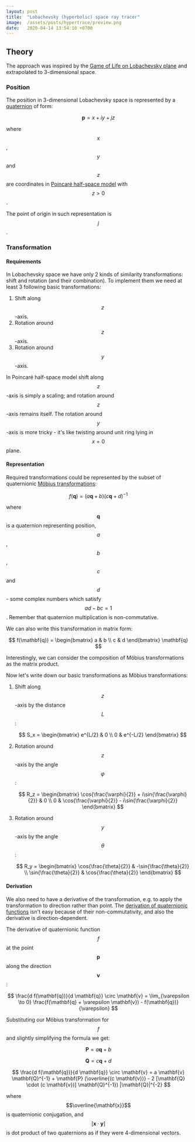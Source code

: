 ```yaml
---
layout: post
title:  "Lobachevsky (hyperbolic) space ray tracer"
image:  /assets/posts/hypertrace/preview.png
date:   2020-04-14 13:54:10 +0700
---
```


## Theory

The approach was inspired by the [Game of Life on Lobachevsky plane](https://habr.com/ru/post/168421/) and extrapolated to 3-dimensional space.

### Position

The position in 3-dimensional Lobachevsky space is represented by a [quaternion](https://en.wikipedia.org/wiki/Quaternion) of form:

$$ \mathbf{p} = x + iy + jz $$

where $$x$$, $$y$$ and $$z$$ are coordinates in [Poincaré half-space model](https://en.wikipedia.org/wiki/Poincar%C3%A9_half-plane_model) with $$ z > 0 $$.

The point of origin in such representation is $$j$$.

### Transformation

#### Requirements

In Lobachevsky space we have only 2 kinds of similarity transformations: shift and rotation (and their combination). To implement them we need at least 3 following basic transformations:

1. Shift along $$z$$-axis.
2. Rotation around $$z$$-axis.
3. Rotation around $$y$$-axis.

In Poincaré half-space model shift along $$z$$-axis is simply a scaling; and rotation around $$z$$-axis remains itself. The rotation around $$y$$-axis is more tricky - it's like twisting around unit ring lying in $$ x = 0 $$ plane.

#### Representation

Required transformations could be represented by the subset of quaternionic [Möbius transformations](https://en.wikipedia.org/wiki/M%C3%B6bius_transformation):

$$ f(\mathbf{q}) = (a \mathbf{q} + b)(c \mathbf{q} + d)^{-1} $$

where $$\mathbf{q}$$ is a quaternion representing position, $$a$$, $$b$$, $$c$$ and $$d$$ - some complex numbers which satisfy $$ad - bc = 1$$. Remember that quaternion multiplication is non-commutative.

We can also write this transformation in matrix form:

$$
f(\mathbf{q}) =
\begin{bmatrix}
a & b \\
c & d
\end{bmatrix}
\mathbf{q}
$$

Interestingly, we can consider the composition of Möbius transformations as the matrix product.

Now let's write down our basic transformations as Möbius transformations:

1. Shift along $$z$$-axis by the distance $$L$$:

   $$
   S_x = \begin{bmatrix}
   e^{L/2} & 0 \\
   0 & e^{-L/2}
   \end{bmatrix}
   $$

2. Rotation around $$z$$-axis by the angle $$\varphi$$:

   $$
   R_z = \begin{bmatrix}
   \cos{\frac{\varphi}{2}} + i\sin{\frac{\varphi}{2}} & 0 \\
   0 & \cos{\frac{\varphi}{2}} - i\sin{\frac{\varphi}{2}}
   \end{bmatrix}
   $$

3. Rotation around $$y$$-axis by the angle $$\theta$$:

   $$
   R_y = \begin{bmatrix}
   \cos{\frac{\theta}{2}} & -\sin{\frac{\theta}{2}} \\
   \sin{\frac{\theta}{2}} & \cos{\frac{\theta}{2}}
   \end{bmatrix}
   $$

#### Derivation

We also need to have a derivative of the transformation, e.g. to apply the transformation to direction rather than point. The [derivation of quaternionic functions](https://en.wikipedia.org/wiki/Quaternionic_analysis#The_derivative_for_quaternions) isn't easy because of their non-commutativity, and also the derivative is direction-dependent.

The derivative of quaternionic function $$f$$ at the point $$\mathbf{p}$$ along the direction $$\mathbf{v}$$:

$$
\frac{d f(\mathbf{q})}{d \mathbf{q}} \circ \mathbf{v} = \lim_{\varepsilon \to 0} \frac{f(\mathbf{q} + \varepsilon \mathbf{v}) - f(\mathbf{q})}{\varepsilon} 
$$

Substituting our Möbius transformation for $$f$$ and slightly simplifying the formula we get:

$$
\mathbf{P} = a \mathbf{q} + b
$$

$$
\mathbf{Q} = c \mathbf{q} + d
$$

$$
\frac{d f(\mathbf{q})}{d \mathbf{q}} \circ \mathbf{v} = a \mathbf{v} \mathbf{Q}^{-1} + \mathbf{P} (\overline{(c \mathbf{v})} - 2 [\mathbf{Q} \cdot (c \mathbf{v})] \mathbf{Q}^{-1}) |\mathbf{Q}|^{-2}
$$

where $$\overline{\mathbf{x}}$$ is quaternionic conjugation, and $$[\mathbf{x} \cdot \mathbf{y}]$$ is dot product of two quaternions as if they were 4-dimensional vectors.
